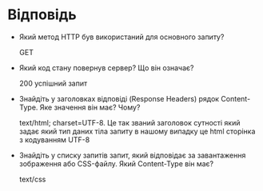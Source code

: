 # Відповідь

* Який метод HTTP був використаний для основного запиту?
  
  GET

* Який код стану повернув сервер? Що він означає?

    200 успішний запит

* Знайдіть у заголовках відповіді (Response Headers) рядок Content-Type. Яке значення він має? Чому?

    text/html; charset=UTF-8. Це так званий заголовок сутності який задає який тип даних тіла запиту в нашому випадку це html сторінка з кодуванням UTF-8

* Знайдіть у списку запитів запит, який відповідає за завантаження зображення або CSS-файлу. Який Content-Type він має?
    
    text/css